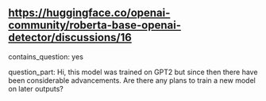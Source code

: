 ## https://huggingface.co/openai-community/roberta-base-openai-detector/discussions/16

contains_question: yes

question_part: Hi, this model was trained on GPT2 but since then there have been considerable advancements. Are there any plans to train a new model on later outputs?